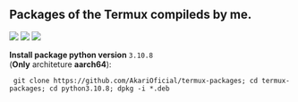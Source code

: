 ## Packages of the Termux compileds by me.

![](https://img.shields.io/github/commit-activity/w/AkariOficial/termux-packages?style=classic)
![](https://img.shields.io/github/commit-activity/m/AkariOficial/termux-packages?style=plastic)
![](https://img.shields.io/github/commit-activity/y/AkariOficial/termux-packages?style=plastic)

**Install package python version** `3.10.8` <br> (**Only** architeture **aarch64**):
```
 git clone https://github.com/AkariOficial/termux-packages; cd termux-packages; cd python3.10.8; dpkg -i *.deb
```
